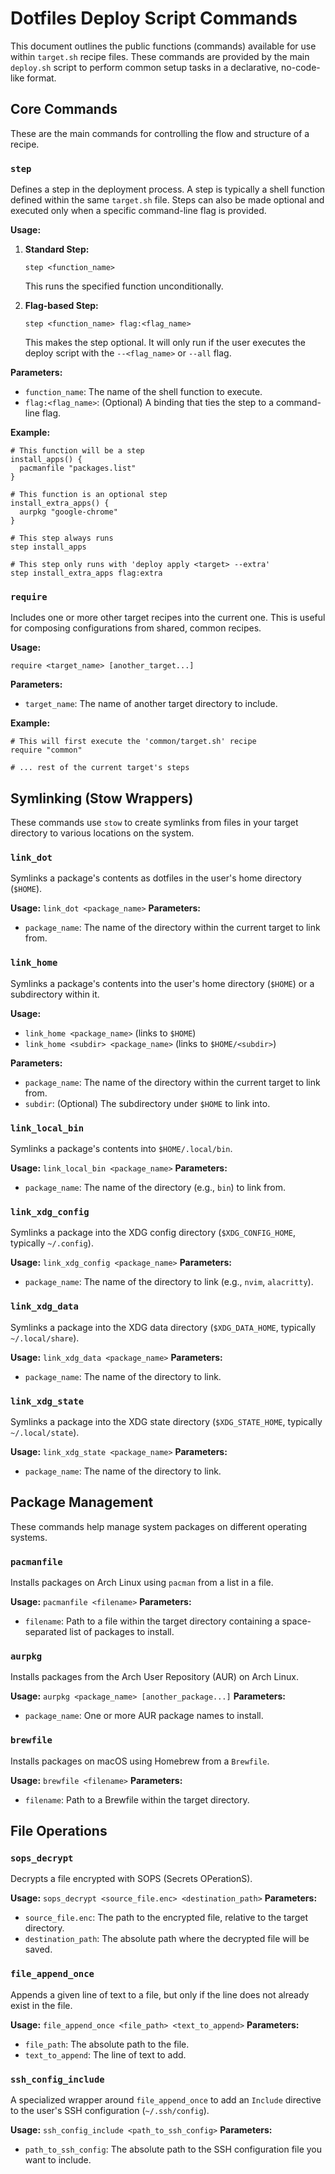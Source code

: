 # Dotfiles Deploy Script Commands

This document outlines the public functions (commands) available for use within `target.sh` recipe files. These commands are provided by the main `deploy.sh` script to perform common setup tasks in a declarative, no-code-like format.

## Core Commands

These are the main commands for controlling the flow and structure of a recipe.

### `step`

Defines a step in the deployment process. A step is typically a shell function defined within the same `target.sh` file. Steps can also be made optional and executed only when a specific command-line flag is provided.

**Usage:**

1.  **Standard Step:**
    ```shell
    step <function_name>
    ```
    This runs the specified function unconditionally.

2.  **Flag-based Step:**
    ```shell
    step <function_name> flag:<flag_name>
    ```
    This makes the step optional. It will only run if the user executes the deploy script with the `--<flag_name>` or `--all` flag.

**Parameters:**

*   `function_name`: The name of the shell function to execute.
*   `flag:<flag_name>`: (Optional) A binding that ties the step to a command-line flag.

**Example:**

```shell
# This function will be a step
install_apps() {
  pacmanfile "packages.list"
}

# This function is an optional step
install_extra_apps() {
  aurpkg "google-chrome"
}

# This step always runs
step install_apps

# This step only runs with 'deploy apply <target> --extra'
step install_extra_apps flag:extra
```

### `require`

Includes one or more other target recipes into the current one. This is useful for composing configurations from shared, common recipes.

**Usage:**

```shell
require <target_name> [another_target...]
```

**Parameters:**

*   `target_name`: The name of another target directory to include.

**Example:**

```shell
# This will first execute the 'common/target.sh' recipe
require "common"

# ... rest of the current target's steps
```

## Symlinking (Stow Wrappers)

These commands use `stow` to create symlinks from files in your target directory to various locations on the system.

### `link_dot`

Symlinks a package's contents as dotfiles in the user's home directory (`$HOME`).

**Usage:** `link_dot <package_name>`
**Parameters:**
*   `package_name`: The name of the directory within the current target to link from.

### `link_home`

Symlinks a package's contents into the user's home directory (`$HOME`) or a subdirectory within it.

**Usage:**
*   `link_home <package_name>` (links to `$HOME`)
*   `link_home <subdir> <package_name>` (links to `$HOME/<subdir>`)

**Parameters:**
*   `package_name`: The name of the directory within the current target to link from.
*   `subdir`: (Optional) The subdirectory under `$HOME` to link into.

### `link_local_bin`

Symlinks a package's contents into `$HOME/.local/bin`.

**Usage:** `link_local_bin <package_name>`
**Parameters:**
*   `package_name`: The name of the directory (e.g., `bin`) to link from.

### `link_xdg_config`

Symlinks a package into the XDG config directory (`$XDG_CONFIG_HOME`, typically `~/.config`).

**Usage:** `link_xdg_config <package_name>`
**Parameters:**
*   `package_name`: The name of the directory to link (e.g., `nvim`, `alacritty`).

### `link_xdg_data`

Symlinks a package into the XDG data directory (`$XDG_DATA_HOME`, typically `~/.local/share`).

**Usage:** `link_xdg_data <package_name>`
**Parameters:**
*   `package_name`: The name of the directory to link.

### `link_xdg_state`

Symlinks a package into the XDG state directory (`$XDG_STATE_HOME`, typically `~/.local/state`).

**Usage:** `link_xdg_state <package_name>`
**Parameters:**
*   `package_name`: The name of the directory to link.

## Package Management

These commands help manage system packages on different operating systems.

### `pacmanfile`

Installs packages on Arch Linux using `pacman` from a list in a file.

**Usage:** `pacmanfile <filename>`
**Parameters:**
*   `filename`: Path to a file within the target directory containing a space-separated list of packages to install.

### `aurpkg`

Installs packages from the Arch User Repository (AUR) on Arch Linux.

**Usage:** `aurpkg <package_name> [another_package...]`
**Parameters:**
*   `package_name`: One or more AUR package names to install.

### `brewfile`

Installs packages on macOS using Homebrew from a `Brewfile`.

**Usage:** `brewfile <filename>`
**Parameters:**
*   `filename`: Path to a Brewfile within the target directory.

## File Operations

### `sops_decrypt`

Decrypts a file encrypted with SOPS (Secrets OPerationS).

**Usage:** `sops_decrypt <source_file.enc> <destination_path>`
**Parameters:**
*   `source_file.enc`: The path to the encrypted file, relative to the target directory.
*   `destination_path`: The absolute path where the decrypted file will be saved.

### `file_append_once`

Appends a given line of text to a file, but only if the line does not already exist in the file.

**Usage:** `file_append_once <file_path> <text_to_append>`
**Parameters:**
*   `file_path`: The absolute path to the file.
*   `text_to_append`: The line of text to add.

### `ssh_config_include`

A specialized wrapper around `file_append_once` to add an `Include` directive to the user's SSH configuration (`~/.ssh/config`).

**Usage:** `ssh_config_include <path_to_ssh_config>`
**Parameters:**
*   `path_to_ssh_config`: The absolute path to the SSH configuration file you want to include.
